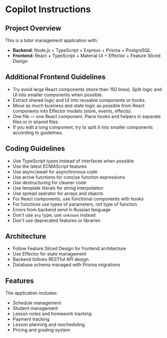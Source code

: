 # Copilot Instructions

<!-- Use this file to provide workspace-specific custom instructions to Copilot. For more details, visit https://code.visualstudio.com/docs/copilot/copilot-customization#_use-a-githubcopilotinstructionsmd-file -->

## Project Overview

This is a tutor management application with:

- **Backend**: Node.js + TypeScript + Express + Prisma + PostgreSQL
- **Frontend**: React + TypeScript + Material UI + Effector + Feature Sliced Design

## Additional Frontend Guidelines

- Try avoid large React components (more than 150 lines). Split logic and UI into smaller components when possible.
- Extract shared logic and UI into reusable components or hooks.
- Move as much business and state logic as possible from React components into Effector models (store, events, effects).
- One file — one React component. Place hooks and helpers in separate files or in shared files.
- If you edit a long component, try to split it into smaller components according to guidelines.

## Coding Guidelines

- Use TypeScript types instead of interfaces when possible
- Use the latest ECMAScript features
- Use async/await for asynchronous code
- Use arrow functions for concise function expressions
- Use destructuring for cleaner code
- Use template literals for string interpolation
- Use spread operator for arrays and objects
- For React components, use functional components with hooks
- For functions use types of parameters, not type of function
- Errors from backend send in Russian language
- Don't use `any` type, use `unknown` instead
- Don't use deprecated features or libraries

## Architecture

- Follow Feature Sliced Design for frontend architecture
- Use Effector for state management
- Backend follows RESTful API design
- Database schema managed with Prisma migrations

## Features

The application includes:

- Schedule management
- Student management
- Lesson notes and homework tracking
- Payment tracking
- Lesson planning and rescheduling
- Pricing and grading system
